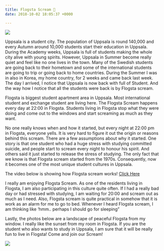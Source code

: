 ```yaml
---
title: Flogsta Scream 📣
date: 2018-10-02 18:05:37 +0000

---
```


![](/upload/flogsta/flogsta1.jpg)

Uppsala is a student city. The population of Uppsala is round 140,000 and every Autumn around 10,000 students start their education in Uppsala. During the Academy weeks, Uppsala is full of students making the whole city alive with young spirits. However, Uppsala in Summer become really quiet and feel like no one lives in the town. Many of the Swedish students are going back to their hometown and some of the international students are going to trip or going back to home countries. During the Summer I was in also in Korea, my home country, for 2 weeks and came back last week. The day I arrived, I notice that Uppsala is now back with full of Student. And the way how I notice that all the students were back is by Flogsta scream.

Flogsta is biggest student apartment area in Uppsala. Most international student and exchange student are living here. The Flogsta Scream happens every day at 22:00 in Flogsta. Students living in Flogsta stop what they were doing and come out to the windows and start screaming as much as they want.

No one really knows when and how it started, but every night at 22:00 pm in Flogsta, everyone yells. It is very hard to figure it out the origin or reasons behind this scream. There are a few assumptions about why it started. One story is that one student who had a huge stress with studying committed suicide, and people start to scream every night to honour his spirit. And others said it just started to release the stress of studying. The only fact that we know is that Flogsta scream started from the 1970s. Consequently, now it becomes one of the most unique student cultures in Uppsala.

The video below is showing how Flogsta scream works!
[Click Here](https://youtu.be/UYT00u1gYKU)



I really am enjoying Flogsta Scream. As one of the residents living in Flogsta, I am also participating in this culture quite often. If I had a really bad day or had stressed with studying, I am waiting for 20:00 and scream out as much as I need. Also, Flogsta scream is quite practical in somehow that it is work as an alarm for me to go to bed. Whenever I heard Flogsta scream, I am thinking like ‘hmm.. perhaps I should go for sleeping”

Lastly, the photos below are a landscape of peaceful Flogsta from my window. I really like the sunset from my room in Flogsta. If you are the student who also wants to study in Uppsala, I am sure that it will be really fun to live in Flogsta! Come and join our Scream!

![](/upload/flogsta/flogsta2.jpg)